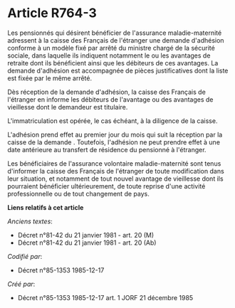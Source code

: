 # Article R764-3

Les pensionnés qui désirent bénéficier de l'assurance maladie-maternité adressent à la caisse des Français de l'étranger une
demande d'adhésion conforme à un modèle fixé par arrêté du ministre chargé de la sécurité sociale, dans laquelle ils
indiquent notamment le ou les avantages de retraite dont ils bénéficient ainsi que les débiteurs de ces avantages. La demande
d'adhésion est accompagnée de pièces justificatives dont la liste est fixée par le même arrêté. 

Dès réception de la demande d'adhésion, la caisse des Français de l'étranger en informe les débiteurs de l'avantage ou des
avantages de vieillesse dont le demandeur est titulaire. 

L'immatriculation est opérée, le cas échéant, à la diligence de la caisse. 

L'adhésion prend effet au premier jour du mois qui suit la réception par la caisse de la demande       . Toutefois,
l'adhésion ne peut prendre effet à une date antérieure au transfert de résidence du pensionné à l'étranger. 

Les bénéficiaires de l'assurance volontaire maladie-maternité sont tenus d'informer la caisse des Français de l'étranger de
toute modification dans leur situation, et notamment de tout nouvel avantage de vieillesse dont ils pourraient bénéficier
ultérieurement, de toute reprise d'une activité professionnelle ou de tout changement de pays.

**Liens relatifs à cet article**

_Anciens textes_:

  - Décret n°81-42 du 21 janvier 1981 - art. 20 (M)
  - Décret n°81-42 du 21 janvier 1981 - art. 20 (Ab)

_Codifié par_:

  - Décret n°85-1353 1985-12-17

_Créé par_:

  - Décret n°85-1353 1985-12-17 art. 1 JORF 21 décembre 1985
